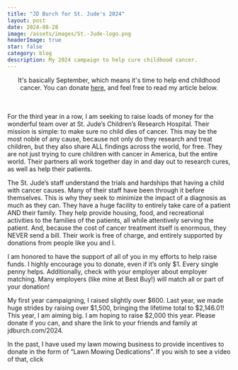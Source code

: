 ```yaml
---
title: "JD Burch for St. Jude's 2024"
layout: post
date: 2024-08-28
image: /assets/images/St.-Jude-logo.png
headerImage: true
star: false
category: blog
description: My 2024 campaign to help cure childhood cancer.
---
```


<center> It's basically September, which means it's time to help end childhood cancer. You can donate <a href="https://jdburch.com/2024">here</a>, and feel free to read my article below.</center><br><br>

<p>For the third year in a row, I am seeking to raise loads of money for the wonderful team over at St. Jude’s Children’s Research Hospital. Their mission is simple: to make sure no child dies of cancer. This may be the most noble of any cause, because not only do they research and treat children, but they also share ALL findings across the world, for free. They are not just trying to cure children with cancer in America, but the entire world. Their partners all work together day in and day out to research cures, as well as help their patients. </p>

<p>The St. Jude’s staff understand the trials and hardships that having a child with cancer causes. Many of their staff have been through it before themselves. This is why they seek to minimize the impact of a diagnosis as much as they can. They have a huge facility to entirely take care of a patient AND their family. They help provide housing, food, and recreational activities to the families of the patients, all while attentively serving the patient. And, because the cost of cancer treatment itself is enormous, they NEVER send a bill. Their work is free of charge, and entirely supported by donations from people like you and I.</p>

<p>I am honored to have the support of all of you in my efforts to help raise funds. I highly encourage you to donate, even if it’s only $1. Every single penny helps. Additionally, check with your employer about employer matching. Many employers (like mine at Best Buy!) will match all or part of your donation!</p>

<p>My first year campaigning, I raised slightly over $600. Last year, we made huge strides by raising over $1,500, bringing the lifetime total to $2,146.01! This year, I am aiming big. I am hoping to raise $2,000 this year. Please donate if you can, and share the link to your friends and family at jdburch.com/2024.</p>

<p>In the past, I have used my lawn mowing business to provide incentives to donate in the form of “Lawn Mowing Dedications”. If you wish to see a video of that, click <a href="https://www.youtube.com/watch?v=8YcsOaQoDqU”>here</a>.</p>

<p>This year, now that I am in college at the University of Michigan, I am no longer running JD’s Lawn Mowing service. This year, I have some different incentives. Everyone knows college students are among the snarkiest of all people. I will use this skill (that I am EXTREMELY gifted with) to roast a technology purchase (or ANY purchase!) that you have made. Simply select the reward and leave a comment in the donation area about the item you want me to roast, and if you would prefer the roasting to be public or private. I want to wish a big thank you to my friend Tony for the great reward suggestion!</p>

<p>A donation of $10 (or more!) will earn a roast that I am strictly the author of. A donation of $20 or more will earn a roast that I author, but then feed into ChatGPT to enhance and provide even more roasts than even I, a snarky college kid, could ever imagine!</p>

<p>As always, if you prefer not to have a reward and wish simply to donate, we absolutely welcome ALL support towards this great mission, no matter how big or small.</p>

<p>Thank you so much for your consideration! I look forward to seeing all of us gather together for this amazing cause for the third year straight!</p>
